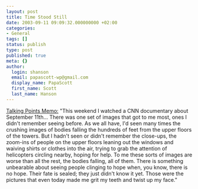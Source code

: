```yaml
---
layout: post
title: Time Stood Still
date: 2003-09-11 09:09:32.000000000 +02:00
categories:
- General
tags: []
status: publish
type: post
published: true
meta: {}
author:
  login: shanson
  email: papascott-wp@gmail.com
  display_name: PapaScott
  first_name: Scott
  last_name: Hanson
---
```

<p><a title="Talking Points Memo: by Joshua Micah Marshall" href="http://talkingpointsmemo.com/sept0302.html#091103108am">Talking Points Memo:</a> "This weekend I watched a CNN documentary about September 11th... There was one set of images that got to me most, ones I didn't remember seeing before. As we all have, I'd seen many times the crushing images of bodies falling the hundreds of feet from the upper floors of the towers. But I hadn't seen or didn't remember the close-ups, the zoom-ins of people on the upper floors leaning out the windows and waiving shirts or clothes into the air, trying to grab the attention of helicopters circling nearby, hoping for help. To me these sorts of images are worse than all the rest, the bodies falling, all of them. There is something unbearable about seeing people clinging to hope when, you know, there is no hope. Their fate is sealed; they just didn't know it yet. Those were the pictures that even today made me grit my teeth and twist up my face."</p>
